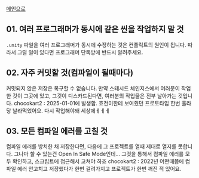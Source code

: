 [메인으로](https://github.com/chocokart2/PublicObsidian/blob/main/FreeLecture/T%ED%8C%80%EC%9A%A9%20%EA%B3%B5%EA%B0%9C%20%EB%AC%B8%EC%84%9C/2024/Team%20Null/Team%20Null%20-%20%EA%B9%83%ED%97%88%EB%B8%8C101%20-%2000%20%EB%A9%94%EC%9D%B8.md)

## 01. 여러 프로그래머가 동시에 같은 씬을 작업하지 말 것
`.unity` 파일을 여러 프로그래머가 동시에 수정하는 것은 컨플릭트의 원인이 됩니다. 따라서 그럴 일이 있다면 프로그래머 단톡방에 반드시 알려주세요.
## 02. 자주 커밋할 것(컴파일이 될때마다)
커밋되지 않은 저장은 복구할 수 없습니다.
만약 스테시드 체인지스에서 여러분이 작업한 것이 그곳에 있고, 그것이 디스카드된다면, 여러분의 작업물은 전부 날아가는 것입니다.
chocokart2 : 2025-01-01에 발생함. 효전이한테 보여줬던 프로토타입 한번 홀라당 날라먹었어요. 다시 작업해야돼 세상에ㅔㅔㅔ

## 03. 모든 컴파일 에러를 고칠 것
컴파일 에러를 방치한 채 저장한다면, 다음에 그 프로젝트를 열때 제대로 열지를 못합니다.
그나마 할 수 있는건 Open In Safe Mode인데... 그것을 통해서 컴파일 에러를 모두 확인하고, 스크립트에 접근해서 고쳐야 하죠
chocokart2 : 2022년 어떤때쯤에 컴파일 에러 안고치고 저장했다가 한번 걸려가지고 프로젝트가 한번 깨진 적 있어요.

